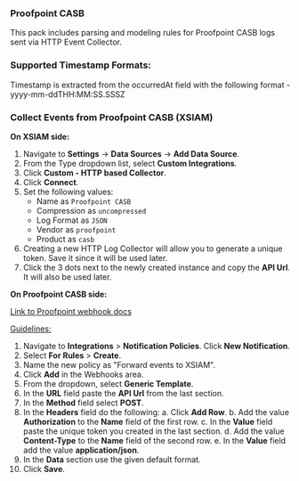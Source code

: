 ### Proofpoint CASB

This pack includes parsing and modeling rules for Proofpoint CASB logs sent via HTTP Event Collector.

### Supported Timestamp Formats:

Timestamp is extracted from the occurredAt field with the following format - yyyy-mm-ddTHH:MM:SS.SSSZ

### Collect Events from Proofpoint CASB (XSIAM)

**On XSIAM side:**

1. Navigate to **Settings** -> **Data Sources** -> **Add Data Source**.
2. From the Type dropdown list, select **Custom Integrations**.
3. Click **Custom - HTTP based Collector**.
4. Click **Connect**.
5. Set the following values:
   - Name as `Proofpoint CASB`
   - Compression as `uncompressed`
   - Log Format as `JSON`
   - Vendor as `proofpoint`
   - Product as `casb`
6. Creating a new HTTP Log Collector will allow you to generate a unique token. Save it since it will be used later.
7. Click the 3 dots next to the newly created instance and copy the **API Url**. It will also be used later.

**On Proofpoint CASB side:**

 [Link to Proofpoint webhook docs](https://docs.public.analyze.proofpoint.com/admin/notification_policies_webhooks.htm)

<u>Guidelines:</u>

1. Navigate to **Integrations** >  **Notification Policies**. Click **New Notification**.
2. Select **For Rules** > **Create**.
3. Name the new policy as "Forward events to XSIAM".
4. Click **Add** in the Webhooks area.
5. From the dropdown, select **Generic Template**.
6. In the **URL** field paste the **API Url** from the last section.
7. In the **Method** field select **POST**.
8. In the **Headers** field do the following:
    a. Click **Add Row**.
    b. Add the value **Authorization** to the **Name** field of the first row. 
    c. In the **Value** field paste the unique token you created in the last section.
    d. Add the value **Content-Type** to the **Name** field of the second row. 
    e. In the **Value** field add the value **application/json**.
9. In the **Data** section use the given default format.
10. Click **Save**.